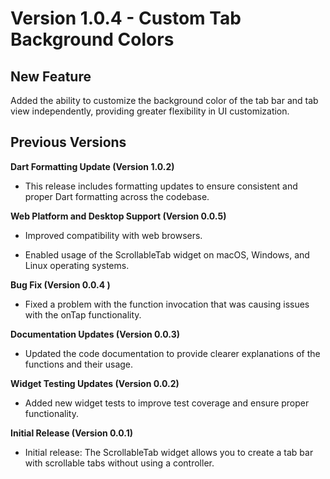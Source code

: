 # Version 1.0.4 - Custom Tab Background Colors

## New Feature

Added the ability to customize the background color of the tab bar and tab view independently, providing greater flexibility in UI customization.

## Previous Versions


**Dart Formatting Update (Version 1.0.2)**

* This release includes formatting updates to ensure consistent and proper Dart formatting across the codebase.


**Web Platform and Desktop Support (Version 0.0.5)**

* Improved compatibility with web browsers.
    
* Enabled usage of the ScrollableTab widget on macOS, Windows, and Linux operating systems.

**Bug Fix (Version 0.0.4 )**

* Fixed a problem with the function invocation that was causing issues with the onTap functionality.

**Documentation Updates (Version 0.0.3)**

* Updated the code documentation to provide clearer explanations of the functions and their usage.

**Widget Testing Updates (Version 0.0.2)**

* Added new widget tests to improve test coverage and ensure proper functionality.

**Initial Release (Version 0.0.1)**

* Initial release: The ScrollableTab widget allows you to create a tab bar with scrollable tabs without using a controller.
